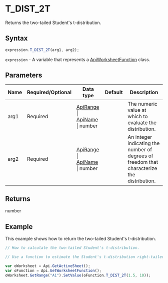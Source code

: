 # T_DIST_2T

Returns the two-tailed Student's t-distribution.

## Syntax

```javascript
expression.T_DIST_2T(arg1, arg2);
```

`expression` - A variable that represents a [ApiWorksheetFunction](../ApiWorksheetFunction.md) class.

## Parameters

| **Name** | **Required/Optional** | **Data type** | **Default** | **Description** |
| ------------- | ------------- | ------------- | ------------- | ------------- |
| arg1 | Required | [ApiRange](../../ApiRange/ApiRange.md) \| [ApiName](../../ApiName/ApiName.md) \| number |  | The numeric value at which to evaluate the distribution. |
| arg2 | Required | [ApiRange](../../ApiRange/ApiRange.md) \| [ApiName](../../ApiName/ApiName.md) \| number |  | An integer indicating the number of degrees of freedom that characterize the distribution. |

## Returns

number

## Example

This example shows how to return the two-tailed Student's t-distribution.

```javascript editor-xlsx
// How to calculate the two-tailed Student's t-distribution.

// Use a function to estimate the Student's t-distribution right-tailed.

var oWorksheet = Api.GetActiveSheet();
var oFunction = Api.GetWorksheetFunction();
oWorksheet.GetRange("A1").SetValue(oFunction.T_DIST_2T(1.5, 10));
```
